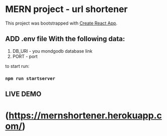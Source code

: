 # MERN project - url shortener

This project was bootstrapped with [Create React App](https://github.com/facebook/create-react-app).

## ADD .env file With the following data:
1. DB_URI - you mondgodb database link
2. PORT - port

to start run:

### `npm run startserver`

## LIVE DEMO
# (https://mernshortener.herokuapp.com/)



